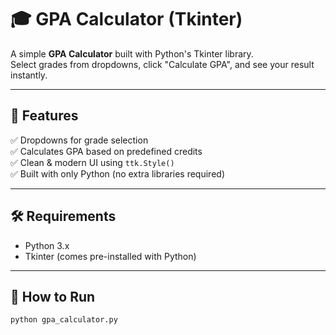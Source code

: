 # 🎓 GPA Calculator (Tkinter)

A simple **GPA Calculator** built with Python's Tkinter library.  
Select grades from dropdowns, click "Calculate GPA", and see your result instantly.

---

## 📌 Features
✅ Dropdowns for grade selection  
✅ Calculates GPA based on predefined credits  
✅ Clean & modern UI using `ttk.Style()`  
✅ Built with only Python (no extra libraries required)  

---

## 🛠 Requirements
- Python 3.x  
- Tkinter (comes pre-installed with Python)  

---

## 🚀 How to Run
```bash
python gpa_calculator.py
